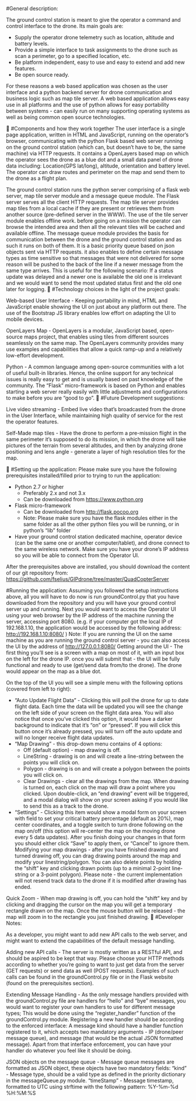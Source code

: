 #General description:

The ground control station is meant to give the operator a command and control interface to the drone.
Its main goals are:
* Supply the operator drone telemetry such as location, altitude and battery levels.
* Provide a simple interface to task assignments to the drone such as scan a perimeter, go to a specified location, etc.
* Be platform independent, easy to use and easy to extend and add new features.
* Be open source ready.

For these reasons a web based application was chosen as the user interface and a python backend server for drone communication and business logic such as map tile server.
A web based application allows easy use in all platforms and the use of python allows for easy portability between systems - can easily run on many supporting operating systems as well as being common open source technologies.



#Components and how they work together
The user interface is a single page application, written in HTML and JavaScript, running on the operator’s browser, communicating with the python Flask based web server running on the ground control station (which can, but doesn’t have to be, the same machine) via HTTP requests.
It contains a OpenLayers based map on which the operator sees the drone as a blue dot and a small data panel of drone data including: Location(GPS lat/long), altitude, orientation and battery level.
The operator can draw routes and perimeter on the map and send them to the drone as a flight plan.


The ground control station runs the python server comprising of a flask web server, map tile server module and a message queue module.
The Flask server serves all the client HTTP requests.
The map tile server provides map tiles from a local cache if they are present or retrieves them from another source (pre-defined server in the WWW). The use of the tile server module enables offline work. before going on a mission the operator can browse the intended area and then all the relevant tiles will be cached and available offline.
The message queue module provides the basis for communication between the drone and the ground control station and as such it runs on both of them.
It is a basic priority queue based on json objects sent via HTTP requests. it also enables to define certain message types as time sensitive so that messages that were not delivered for some reason will be pushed to the back of the line if a newer message from the same type arrives.
This is useful for the following scenario: If a status update was delayed and a newer one is available the old one is irrelevant and we would want to send the most updated status first and the old one later for logging.

#Technology choices in the light of the project goals:

Web-based User Interface - Keeping portability in mind, HTML and JavaScript enable showing the UI on just about any platform out there.
The use of the Bootstrap JS library enables low effort on adapting the UI to mobile devices.

OpenLayers Map - OpenLayers is a modular, JavaScript based, open-source maps project, that enables using tiles from different sources seamlessly on the same map. The OpenLayers community provides many use examples and capabilities that allow a quick ramp-up and a relatively low-effort development.

Python - A common language among open-source communities with a lot of useful built-in libraries. Hence, the online support for any technical issues is really easy to get and is usually based on past knowledge of the community.
The “Flask” micro-framework is based on Python and enables starting a web server really easily with little adjustments and configurations to make before you are “good to go”.

#Future Development suggestions:

Live video streaming - Embed live video that’s broadcasted from the drone in the User Interface, while maintaining high quality of service for the rest the operator features.

Self-Made map tiles - Have the drone to perform a pre-mission flight in the same perimeter it’s supposed to do its mission, in which the drone will take pictures of the terrain from several altitudes, and then by analyzing drone positioning and lens angle -  generate a layer of high resolution tiles for the map.



#Setting up the application:
Please make sure you have the following prerequisites installed/filled prior to trying to run the application:
* Python 2.7 or higher 
  * Preferably 2.x and not 3.x
  * Can be downloaded from https://www.python.org
* Flask micro-framework 
  * Can be downloaded from http://flask.pocoo.org
  * Note: Please make sure you have the flask modules either in the same folder as all the other python files you will be running, or in python’s “lib” folder
* Have your ground control station dedicated machine, operator device (can be the same one or another computer/tablet), and drone connect to the same wireless network. Make sure you have your drone’s IP address so you will be able to connect from the Operator UI.

After the prerequisites above are installed, you should download the content of our git repository from: https://github.com/fselius/GIPdrone/tree/master/QuadCopterServer 

#Running the application:
Assuming you followed the setup instructions above, all you will have to do now is run groundControl.py that you have downloaded from the repository and you will have your ground control server up and running.
Next you would want to access the Operator UI using your web browser by the IP address of the machine running the  server, accessing port 8080. (e.g. if your computer got the local IP of 192.168.1.10, the application would be accessed by the following address: http://192.168.1.10:8080/ )
Note: If you are running the UI on the same machine as you are running the ground control server -  you can also access the UI by the address of http://127.0.0.1:8080/ 
Getting around the UI - 
The first thing you’ll see is a screen with a map on most of it, with an input box on the left for the drone IP. once you will submit that -  the UI will be fully functional and ready to use (get/send data from/to the drone).
The drone would appear on the map as a blue dot.

On the top of the UI you will see a simple menu with the following options (covered from left to right):
* “Auto Update Flight Data” - Clicking this will poll the drone for up to date flight data. Each time the data will be updated you will see the change on the left side of your screen on the flight data area.
You will also notice that once you’ve clicked this option, it would have a darker background to indicate that it’s “on” or “pressed”.
If you will click this button once it’s already pressed, you will turn off the auto update and will no longer receive flight data updates.
* “Map Drawing” - this drop-down menu contains of 4 options:
  * Off (default option) - map drawing is off.
  * LineString - drawing is on and will create a line-string between the points you will click on.
  * Polygon - drawing is on and will create a polygon between the points you will click on.
  * Clear Drawings - clear all the drawings from the map.
	When drawing is turned on, each click on the map will draw a point 
	where you clicked. Upon double-click, an “end drawing” event will be 
	triggered, and a modal dialog will show on your screen asking if you
	would like to send this as a track to the drone.
* “Settings” - Clicking this item would show a modal form on your screen with field to set your critical battery percentage (default as 20%), map center coordinates, and a toggle switch to turn drone following on the map on/off (this option will re-center the map on the moving drone every 5 data updates). After you finish doing your changes in that form you should either click “Save” to apply them, or “Cancel” to ignore them.
Modifying your map drawings - after you have finished drawing and turned drawing off, you can drag drawing points around the map and modify your linestring/polygon. You can also delete points by holding the “shift” key and clicking drawn points (up to a minimal 2-point line-string or a 3-point polygon).
Please note - the current implementation will not resend track data to the drone if it is modified after drawing has ended.

Quick Zoom - When map drawing is off, you can hold the “shift” key and by clicking and dragging the cursor on the map you will get a temporary rectangle drawn on the map. Once the mouse button will be released - the map will zoom in to the rectangle you just finished drawing.

#Developer Notes:

As a developer, you might want to add new API calls to the web server, and might want to extend the capabilities of the default message handling.

Adding new API calls - The server is mostly written as a RESTful API, and should be aspired to be kept that way. Please choose your HTTP methods according to whether you’re going to want to just get data from the server (GET requests) or send data as well (POST requests). Examples of such calls can be found in the groundControl.py file or in the Flask website (found on the prerequisites section).

Extending Message Handling - As the only message handlers provided with the groundControl.py file are handlers for “hello” and “bye” messages, you would want to register your own handlers to use for different message types; This would be done using the “register_handler” function of the groundControl.py module.
Registering a new handler should be according to the enforced interface:
A message kind should have a handler function registered to it, which accepts two mandatory arguments - IP (drone/peer message queue), and message (that would be the actual JSON formatted message). 
Apart from that interface enforcement, you can have your handler do whatever you feel like it should be doing.

JSON objects on the message queue - Message queue messages are formatted as JSON object, these objects have two mandatory fields:
“kind” - Message type, should be a valid type as defined in the priority dictionary in the messageQueue.py module.
“timeStamp” - Message timestamp, formatted to UTC using strftime with the following pattern: %Y-%m-%d %H:%M:%S


